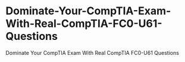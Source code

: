 # Dominate-Your-CompTIA-Exam-With-Real-CompTIA-FC0-U61-Questions
Dominate Your CompTIA Exam With Real CompTIA FC0-U61 Questions
